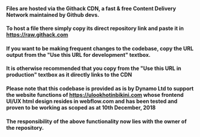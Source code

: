#### Files are hosted via the Githack CDN, a fast & free Content Delivery Network maintained by Github devs.
#### To host a file there simply copy its direct repository link and paste it in https://raw.githack.com
#### If you want to be making frequent changes to the codebase, copy the URL output from the "Use this URL for development" textbox.
#### It is otherwise recommended that you copy from the "Use this URL in production" textbox as it directly links to the CDN

#### Please note that this codebase is provided as is by Dynamo Ltd to support the website functions of https://ulookhotinbikini.com whose frontend UI/UX html design resides in webflow.com and has been tested and proven to be working as scoped as at 10th December, 2018
#### The responsibility of the above functionality now lies with the owner of the repository.
